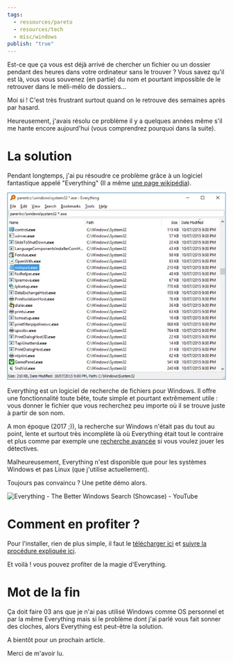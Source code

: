 ```yaml
---
tags:
  - ressources/pareto
  - resources/tech
  - misc/windows
publish: "true"
---
```


Est-ce que ça vous est déjà arrivé de chercher un fichier ou un dossier pendant des heures dans votre ordinateur sans le trouver ? Vous savez qu'il est là, vous vous souvenez (en partie) du nom et pourtant impossible de le retrouver dans le méli-mélo de dossiers...

Moi si ! C'est très frustrant surtout quand on le retrouve des semaines après par hasard.

Heureusement, j'avais résolu ce problème il y a quelques années même s'il me hante encore aujourd'hui (vous comprendrez pourquoi dans la suite).

# La solution 

Pendant longtemps, j'ai pu résoudre ce problème grâce à un logiciel fantastique appelé "Everything" (Il a même [une page wikipédia](https://en.wikipedia.org/wiki/Everything_(software))).

![](assets/everything_illustration.png)

Everything est un logiciel de recherche de fichiers pour Windows. Il offre une fonctionnalité toute bête, toute simple et pourtant extrêmement utile : vous donner le fichier que vous recherchez peu importe où il se trouve juste à partir de son nom.

A mon époque (2017 ;)), la recherche sur Windows n'était pas du tout au point, lente et surtout très incomplète là où Everything était tout le contraire et plus comme par exemple une [recherche avancée](https://www.voidtools.com/en-us/support/everything/searching/#advanced_search) si vous voulez jouer les détectives.

Malheureusement, Everything n'est disponible que pour les systèmes Windows et pas Linux (que j'utilise actuellement).

Toujours pas convaincu ? Une petite démo alors.

![Everything - The Better Windows Search (Showcase) - YouTube](https://www.youtube.com/watch?v=GVtQGyjzgS4)


# Comment en profiter ?

Pour l'installer, rien de plus simple, il faut le [télécharger ici](https://www.voidtools.com/en-us/downloads/) et [suivre la procédure expliquée ici](https://www.voidtools.com/en-us/support/everything/installing_everything/).

Et voilà ! vous pouvez profiter de la magie d'Everything.


# Mot de la fin

Ça doit faire 03 ans que je n'ai pas utilisé Windows comme OS personnel et par la même Everything mais si le problème dont j'ai parlé vous fait sonner des cloches, alors Everything est peut-être la solution. 

A bientôt pour un prochain article.

Merci de m'avoir lu.